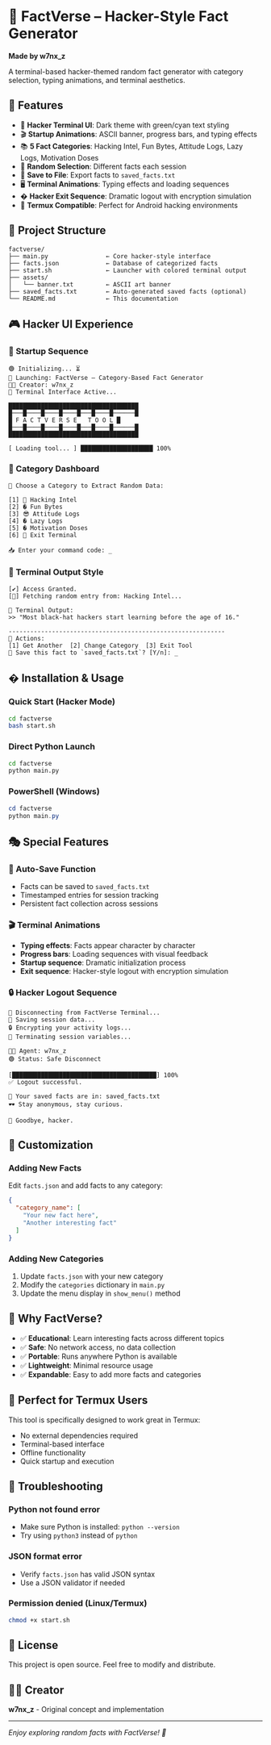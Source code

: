 # 🔐 FactVerse – Hacker-Style Fact Generator

**Made by w7nx_z**

A terminal-based hacker-themed random fact generator with category selection, typing animations, and terminal aesthetics.

## 🚀 Features

- 🎯 **Hacker Terminal UI**: Dark theme with green/cyan text styling
- 🎬 **Startup Animations**: ASCII banner, progress bars, and typing effects
- 📚 **5 Fact Categories**: Hacking Intel, Fun Bytes, Attitude Logs, Lazy Logs, Motivation Doses
- 🎲 **Random Selection**: Different facts each session
- 💾 **Save to File**: Export facts to `saved_facts.txt`
- 🖥️ **Terminal Animations**: Typing effects and loading sequences
- � **Hacker Exit Sequence**: Dramatic logout with encryption simulation
- 📱 **Termux Compatible**: Perfect for Android hacking environments

## 📁 Project Structure

```
factverse/
├── main.py                ← Core hacker-style interface
├── facts.json             ← Database of categorized facts
├── start.sh               ← Launcher with colored terminal output
├── assets/
│   └── banner.txt         ← ASCII art banner
├── saved_facts.txt        ← Auto-generated saved facts (optional)
└── README.md              ← This documentation
```

## 🎮 Hacker UI Experience

### 🔐 Startup Sequence
```
🟢 Initializing... ⏳
🔐 Launching: FactVerse – Category-Based Fact Generator
👨‍💻 Creator: w7nx_z
🧬 Terminal Interface Active...

████████████████████████████████████
█───█────█────█────█───█────█──────█
█ F A C T V E R S E   T O O L █
█───█────█────█────█───█────█──────█
████████████████████████████████████

[ Loading tool... ] ████████████████████ 100%
```

### 💾 Category Dashboard
```
💾 Choose a Category to Extract Random Data:

[1] 🧠 Hacking Intel
[2] � Fun Bytes
[3] 😎 Attitude Logs
[4] � Lazy Logs
[5] � Motivation Doses
[6] 🛑 Exit Terminal

📥 Enter your command code: _
```

### 🧠 Terminal Output Style
```
[✔️] Access Granted.
[🧠] Fetching random entry from: Hacking Intel...

📄 Terminal Output:
>> "Most black-hat hackers start learning before the age of 16."

------------------------------------------------------------
🔁 Actions:
[1] Get Another  [2] Change Category  [3] Exit Tool
💾 Save this fact to `saved_facts.txt`? [Y/n]: _
```

## �️ Installation & Usage

### Quick Start (Hacker Mode)
```bash
cd factverse
bash start.sh
```

### Direct Python Launch
```bash
cd factverse
python main.py
```

### PowerShell (Windows)
```powershell
cd factverse
python main.py
```

## 🎭 Special Features

### 💾 Auto-Save Function
- Facts can be saved to `saved_facts.txt`
- Timestamped entries for session tracking
- Persistent fact collection across sessions

### 🎬 Terminal Animations
- **Typing effects**: Facts appear character by character
- **Progress bars**: Loading sequences with visual feedback
- **Startup sequence**: Dramatic initialization process
- **Exit sequence**: Hacker-style logout with encryption simulation

### 🔒 Hacker Logout Sequence
```
📴 Disconnecting from FactVerse Terminal...
💾 Saving session data...
🔒 Encrypting your activity logs...
🔁 Terminating session variables...

👨‍💻 Agent: w7nx_z
🟢 Status: Safe Disconnect

[████████████████████████████████████████] 100%
✅ Logout successful.

📁 Your saved facts are in: saved_facts.txt
🕶️ Stay anonymous, stay curious.

👋 Goodbye, hacker.
```

## 🔧 Customization

### Adding New Facts
Edit `facts.json` and add facts to any category:

```json
{
  "category_name": [
    "Your new fact here",
    "Another interesting fact"
  ]
}
```

### Adding New Categories
1. Update `facts.json` with your new category
2. Modify the `categories` dictionary in `main.py`
3. Update the menu display in `show_menu()` method

## 🎯 Why FactVerse?

- ✅ **Educational**: Learn interesting facts across different topics
- ✅ **Safe**: No network access, no data collection
- ✅ **Portable**: Runs anywhere Python is available
- ✅ **Lightweight**: Minimal resource usage
- ✅ **Expandable**: Easy to add more facts and categories

## 📱 Perfect for Termux Users

This tool is specifically designed to work great in Termux:
- No external dependencies required
- Terminal-based interface
- Offline functionality
- Quick startup and execution

## 🐛 Troubleshooting

### Python not found error
- Make sure Python is installed: `python --version`
- Try using `python3` instead of `python`

### JSON format error
- Verify `facts.json` has valid JSON syntax
- Use a JSON validator if needed

### Permission denied (Linux/Termux)
```bash
chmod +x start.sh
```

## 📄 License

This project is open source. Feel free to modify and distribute.

## 👨‍💻 Creator

**w7nx_z** - Original concept and implementation

---

*Enjoy exploring random facts with FactVerse! 🎉*
